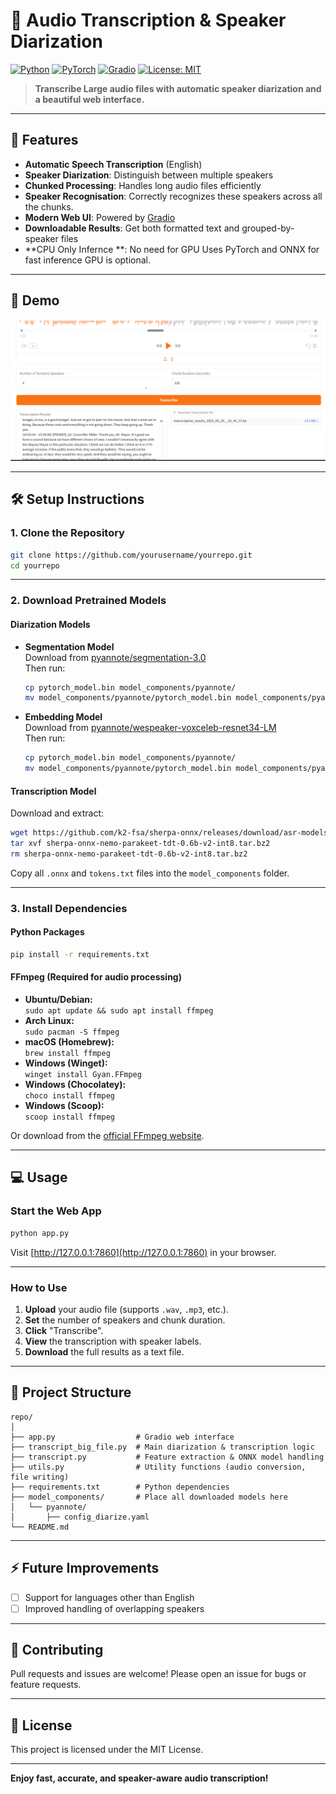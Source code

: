 # 🎤 Audio Transcription & Speaker Diarization

[![Python](https://img.shields.io/badge/Python-3.8%2B-blue?logo=python)](https://www.python.org/)
[![PyTorch](https://img.shields.io/badge/PyTorch-Enabled-EE4C2C?logo=pytorch)](https://pytorch.org/)
[![Gradio](https://img.shields.io/badge/Gradio-UI-FF6F00?logo=gradio)](https://gradio.app/)
[![License: MIT](https://img.shields.io/badge/License-MIT-green.svg)](LICENSE)

> **Transcribe Large audio files with automatic speaker diarization and a beautiful web interface.**

---

## 🚀 Features

- **Automatic Speech Transcription** (English)
- **Speaker Diarization**: Distinguish between multiple speakers
- **Chunked Processing**: Handles long audio files efficiently
- **Speaker Recognisation**: Correctly recognizes these speakers across all the chunks.  
- **Modern Web UI**: Powered by [Gradio](https://gradio.app/)
- **Downloadable Results**: Get both formatted text and grouped-by-speaker files
- **CPU Only Infernce **: No need for GPU Uses PyTorch and ONNX for fast inference GPU is optional.

---

## 📸 Demo

![Screenshot](image.png)

---

## 🛠️ Setup Instructions

### 1. Clone the Repository

```bash
git clone https://github.com/yourusername/yourrepo.git
cd yourrepo
```

---

### 2. Download Pretrained Models

#### **Diarization Models**

- **Segmentation Model**  
  Download from [pyannote/segmentation-3.0](https://huggingface.co/pyannote/segmentation-3.0/blob/main/pytorch_model.bin)  
  Then run:
  ```bash
  cp pytorch_model.bin model_components/pyannote/
  mv model_components/pyannote/pytorch_model.bin model_components/pyannote/segmentation-3.0.bin
  ```

- **Embedding Model**  
  Download from [pyannote/wespeaker-voxceleb-resnet34-LM](https://huggingface.co/pyannote/wespeaker-voxceleb-resnet34-LM/blob/main/pytorch_model.bin)  
  Then run:
  ```bash
  cp pytorch_model.bin model_components/pyannote/
  mv model_components/pyannote/pytorch_model.bin model_components/pyannote/wespeaker-voxceleb-resnet34-LM.bin
  ```

#### **Transcription Model**

Download and extract:
```bash
wget https://github.com/k2-fsa/sherpa-onnx/releases/download/asr-models/sherpa-onnx-nemo-parakeet-tdt-0.6b-v2-int8.tar.bz2
tar xvf sherpa-onnx-nemo-parakeet-tdt-0.6b-v2-int8.tar.bz2
rm sherpa-onnx-nemo-parakeet-tdt-0.6b-v2-int8.tar.bz2
```
Copy all `.onnx` and `tokens.txt` files into the `model_components` folder.

---

### 3. Install Dependencies

#### **Python Packages**

```bash
pip install -r requirements.txt
```

#### **FFmpeg (Required for audio processing)**

- **Ubuntu/Debian:**  
  `sudo apt update && sudo apt install ffmpeg`
- **Arch Linux:**  
  `sudo pacman -S ffmpeg`
- **macOS (Homebrew):**  
  `brew install ffmpeg`
- **Windows (Winget):**  
  `winget install Gyan.FFmpeg`
- **Windows (Chocolatey):**  
  `choco install ffmpeg`
- **Windows (Scoop):**  
  `scoop install ffmpeg`

Or download from the [official FFmpeg website](https://ffmpeg.org/download.html).

---

## 💻 Usage

### **Start the Web App**

```bash
python app.py
```

Visit [http://127.0.0.1:7860](http://127.0.0.1:7860) in your browser.

---

### **How to Use**

1. **Upload** your audio file (supports `.wav`, `.mp3`, etc.).
2. **Set** the number of speakers and chunk duration.
3. **Click** "Transcribe".
4. **View** the transcription with speaker labels.
5. **Download** the full results as a text file.

---

## 📂 Project Structure

```
repo/
│
├── app.py                  # Gradio web interface
├── transcript_big_file.py  # Main diarization & transcription logic
├── transcript.py           # Feature extraction & ONNX model handling
├── utils.py                # Utility functions (audio conversion, file writing)
├── requirements.txt        # Python dependencies
├── model_components/       # Place all downloaded models here
│   └── pyannote/
│       ├── config_diarize.yaml
└── README.md
```

---

## ⚡ Future Improvements

- [ ] Support for languages other than English
- [ ] Improved handling of overlapping speakers

---

## 🤝 Contributing

Pull requests and issues are welcome! Please open an issue for bugs or feature requests.

---

## 📄 License

This project is licensed under the MIT License.

---

**Enjoy fast, accurate, and speaker-aware audio transcription!**
